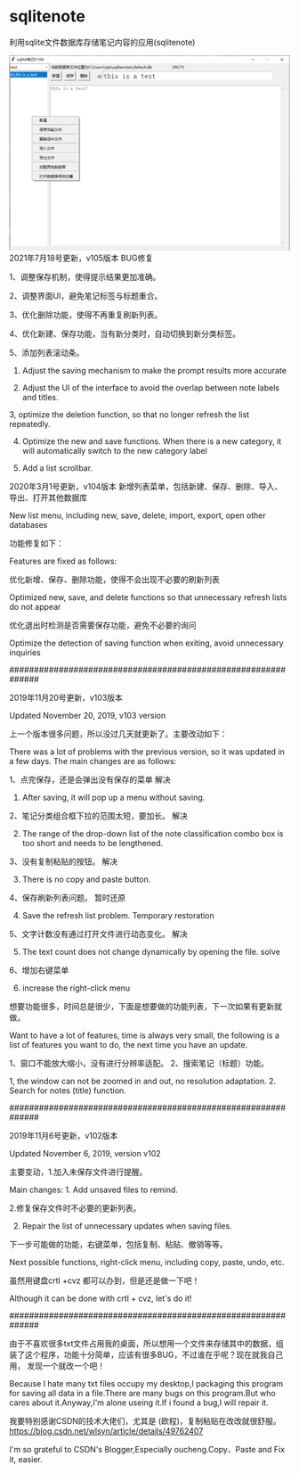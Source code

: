 # sqlitenote
利用sqlite文件数据库存储笔记内容的应用(sqlitenote)

  ![Image text](https://github.com/maytom2016/sqlitenote/blob/master/ui.png)
2021年7月18号更新，v105版本
BUG修复

1、调整保存机制，使得提示结果更加准确。

2、调整界面UI，避免笔记标签与标题重合。

3、优化删除功能，使得不再重复刷新列表。

4、优化新建、保存功能，当有新分类时，自动切换到新分类标签。

5、添加列表滚动条。

1. Adjust the saving mechanism to make the prompt results more accurate

2. Adjust the UI of the interface to avoid the overlap between note labels and titles.

3, optimize the deletion function, so that no longer refresh the list repeatedly.

4. Optimize the new and save functions. When there is a new category, it will automatically switch to the new category label

5. Add a list scrollbar.

2020年3月1号更新，v104版本
新增列表菜单，包括新建、保存、删除、导入、导出、打开其他数据库

New list menu, including new, save, delete, import, export, open other databases

功能修复如下：

Features are fixed as follows:

优化新增、保存、删除功能，使得不会出现不必要的刷新列表

Optimized new, save, and delete functions so that unnecessary refresh lists do not appear

优化退出时检测是否需要保存功能，避免不必要的询问

Optimize the detection of saving function when exiting, avoid unnecessary inquiries

##############################################################

2019年11月20号更新，v103版本

Updated November 20, 2019, v103 version

上一个版本很多问题，所以没过几天就更新了。主要改动如下：

There was a lot of problems with the previous version, so it was updated in a few days. The main changes are as follows:

1、点完保存，还是会弹出没有保存的菜单      解决

1. After saving, it will pop up a menu without saving.

2、笔记分类组合框下拉的范围太短，要加长。  解决

2. The range of the drop-down list of the note classification combo box is too short and needs to be lengthened. 

3、没有复制粘贴的按钮。                  解决

3. There is no copy and paste button. 

4、保存刷新列表问题。                    暂时还原

4. Save the refresh list problem. Temporary restoration

5、文字计数没有通过打开文件进行动态变化。  解决

5. The text count does not change dynamically by opening the file. solve

6、增加右键菜单

6. increase the right-click menu

想要功能很多，时间总是很少，下面是想要做的功能列表，下一次如果有更新就做。

Want to have a lot of features, time is always very small, the following is a list of features you want to do, the next time you have an update.

1、窗口不能放大缩小，没有进行分辨率适配。 
2、搜索笔记（标题）功能。

1, the window can not be zoomed in and out, no resolution adaptation.
2. Search for notes (title) function.

##############################################################

2019年11月6号更新，v102版本

Updated November 6, 2019, version v102

主要变动，1.加入未保存文件进行提醒。

Main changes: 1. Add unsaved files to remind.

2.修复保存文件时不必要的更新列表。

2. Repair the list of unnecessary updates when saving files.

下一步可能做的功能，右键菜单，包括复制、粘贴、撤销等等。

Next possible functions, right-click menu, including copy, paste, undo, etc.

虽然用键盘crtl +cvz 都可以办到，但是还是做一下吧！

Although it can be done with crtl + cvz, let's do it!

##############################################################

由于不喜欢很多txt文件占用我的桌面，所以想用一个文件来存储其中的数据，组装了这个程序，功能十分简单，应该有很多BUG，不过谁在乎呢？现在就我自己用，
发现一个就改一个吧！

Because I hate many txt files occupy my desktop,I packaging this program for saving all data in a file.There are many bugs on this program.But who cares about it.Anyway,I'm alone useing it.If i found a bug,I will repair it.


我要特别感谢CSDN的技术大佬们，尤其是 (欧程)，复制粘贴在改改就很舒服。
https://blog.csdn.net/wlsyn/article/details/49762407

I'm so grateful to  CSDN's Blogger,Especially oucheng.Copy、Paste and Fix it, easier.
